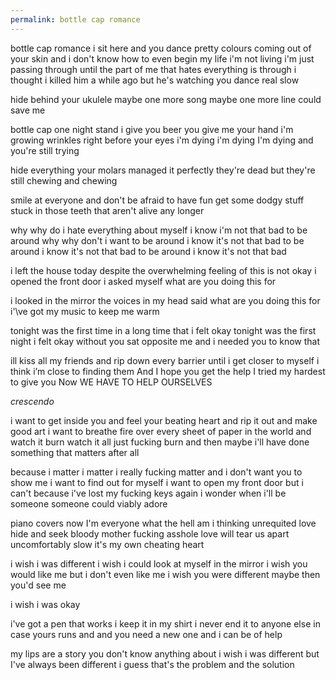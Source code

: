 ```yaml
---
permalink: bottle cap romance
---
```

<span style="color:#000ff;">bottle cap romance</span>
<span style="color:#000ff;">i sit here and you dance</span> 
<span style="color:#000ff;">pretty colours coming out of your skin</span>
<span style="color:#000ff;">and i don't know how to even begin</span>
<span style="color:#000ff;">my life i'm not living i'm just passing through until the part of me that hates everything is through i thought i killed him a while ago but he's watching you dance real slow</span>

<span style="color:#000ff;">hide behind</span>
<span style="color:#000ff;">your ukulele</span>
<span style="color:#000ff;">maybe one more song</span>
<span style="color:#000ff;">maybe one more line</span>
<span style="color:#000ff;">could save me</span> 

<span style="color:#000ff;">bottle cap one night stand</span> 
<span style="color:#000ff;">i give you beer you give me your hand</span>
<span style="color:#000ff;">i'm growing wrinkles right before your eyes</span> 
<span style="color:#000ff;">i'm dying i'm dying I'm dying and you're still trying</span> 

<span style="color:#000ff;">hide everything</span>
<span style="color:#000ff;">your molars managed it perfectly</span> 
<span style="color:#000ff;">they're dead but they're still chewing and chewing</span>

<span style="color:#000ff;">smile at everyone</span>
<span style="color:#000ff;">and don't be afraid to have fun get some dodgy stuff stuck in those teeth that aren't alive any longer</span> 

<span style="color:#000ff;">why</span>
<span style="color:#000ff;">why do i hate</span> 
<span style="color:#000ff;">everything about myself</span> 
<span style="color:#000ff;">i know i'm not that bad to be around</span>
<span style="color:#000ff;">why</span> 
<span style="color:#000ff;">why don't i want to be around</span>
<span style="color:#000ff;">i know it's not that bad to be around</span>
<span style="color:#000ff;">i know it's not that bad to be around</span> 
<span style="color:#000ff;">i know it's not that bad</span> 


<span style="color:#000ff;">i left the house today</span>
<span style="color:#000ff;">despite the overwhelming feeling of this is not okay</span>
<span style="color:#000ff;">i opened the front door</span>
<span style="color:#000ff;">i asked myself what are you doing this for</span>

<span style="color:#000ff;">i looked in the mirror</span>
<span style="color:#000ff;">the voices in my head said what are you doing this for</span>
<span style="color:#000ff;">i'\ve got my music to keep me warm</span>

<span style="color:#000ff;">tonight was the first time</span> 
<span style="color:#000ff;">in a long time</span> 
<span style="color:#000ff;">that i felt okay</span> 
<span style="color:#000ff;">tonight was the first night</span>
<span style="color:#000ff;">i felt okay without you sat opposite me</span> 
<span style="color:#000ff;">and i needed you</span>
<span style="color:#000ff;">to know that</span> 

<span style="color:#000ff;">ill kiss all my friends and rip down every barrier</span> 
<span style="color:#000ff;">until i get closer to myself</span> 
<span style="color:#000ff;">i think i’m close to finding them</span> 
<span style="color:#000ff;">And I hope you get the help</span> 
<span style="color:#000ff;">I tried my hardest to give you</span> 
<span style="color:#000ff;">Now WE HAVE TO HELP OURSELVES</span>

<span style="color:#000ff;">*crescendo*</span>

<span style="color:#000ff;">i want to get inside you and feel your beating heart and rip it out and make good art i want to breathe fire over every sheet of paper in the world and watch it burn watch it all just fucking burn and then maybe i'll have done something that matters after all</span> 

<span style="color:#000ff;">because i matter</span> 
<span style="color:#000ff;">i matter</span> 
<span style="color:#000ff;">i really fucking matter</span> 
<span style="color:#000ff;">and i don't want you to show me i want to find out for myself</span> 
<span style="color:#000ff;">i want to open my front door</span> 
<span style="color:#000ff;">but i can't because i've lost my fucking keys again i wonder when i'll be someone someone could viably adore</span> 





<span style="color:#000ff;">piano covers</span> 
 <span style="color:#000ff;">now I'm everyone</span>
<span style="color:#000ff;">what the hell am i thinking</span> 
<span style="color:#000ff;">unrequited love</span>
<span style="color:#000ff;">hide and seek</span>
<span style="color:#000ff;">bloody mother fucking asshole</span>
<span style="color:#000ff;">love will tear us apart</span>
<span style="color:#000ff;">uncomfortably slow</span>
<span style="color:#000ff;">it's my own cheating heart</span>



<span style="color:#000ff;">i wish i was different</span>
<span style="color:#000ff;">i wish i could look at myself in the mirror</span>
<span style="color:#000ff;">i wish you would like me</span>
<span style="color:#000ff;">but i don't even like me</span>
<span style="color:#000ff;">i wish you were different</span>
<span style="color:#000ff;">maybe then you'd see me</span>

<span style="color:#000ff;">i wish i was okay</span>

<span style="color:#000ff;">i've got a pen that works</span>
<span style="color:#000ff;">i keep it in my shirt</span>
<span style="color:#000ff;">i never end it to anyone else</span>
<span style="color:#000ff;">in case yours runs and and you need a new one and i can be of help</span>

<span style="color:#000ff;">my lips are a story</span>
<span style="color:#000ff;">you don't know anything about</span>
<span style="color:#000ff;">i wish i was different</span>
<span style="color:#000ff;">but I've always been different</span>
<span style="color:#000ff;">i guess that's the problem</span> 
<span style="color:#000ff;">and the solution</span>